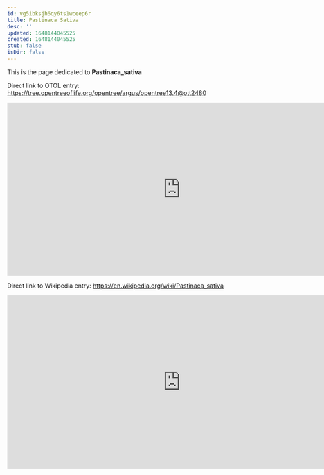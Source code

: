 ```yaml
---
id: vg5ibksjh6qy6ts1wceep6r
title: Pastinaca Sativa
desc: ''
updated: 1648144045525
created: 1648144045525
stub: false
isDir: false
---
```

This is the page dedicated to **Pastinaca_sativa**


Direct link to OTOL entry: https://tree.opentreeoflife.org/opentree/argus/opentree13.4@ott2480



<html>
    <body>
    <iframe src="https://tree.opentreeoflife.org/opentree/argus/opentree13.4@ott2480"
    width="800" height="400" frameborder="0" allowfullscreen> </iframe>
    </body>
</html>
    


Direct link to Wikipedia entry: https://en.wikipedia.org/wiki/Pastinaca_sativa



<html>
    <body>
    <iframe src="https://en.wikipedia.org/wiki/Pastinaca_sativa"
    width="800" height="400" frameborder="0" allowfullscreen> </iframe>
    </body>
</html>
    
